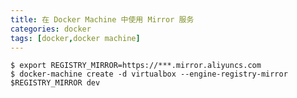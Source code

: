 ```yaml
---
title: 在 Docker Machine 中使用 Mirror 服务
categories: docker
tags: [docker,docker machine]
---
```

>   
    $ export REGISTRY_MIRROR=https://***.mirror.aliyuncs.com
    $ docker-machine create -d virtualbox --engine-registry-mirror $REGISTRY_MIRROR dev
